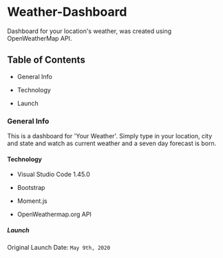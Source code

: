 # Weather-Dashboard

Dashboard for your location's weather, was created using OpenWeatherMap API.

## Table of Contents

* General Info

* Technology

* Launch

### General Info

This is a dashboard for 'Your Weather'. Simply type in your location, city and state and watch as current weather and a seven day forecast is born. 


#### Technology

* Visual Studio Code 1.45.0

* Bootstrap

* Moment.js

* OpenWeathermap.org API

##### Launch

Original Launch Date: `May 9th, 2020`





